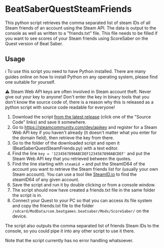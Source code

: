 # BeatSaberQuestSteamFriends
This python script retrieves the comma separated list of steam IDs of all Steam friends of an account using the Steam API. The data is output to the console as well as written to a "friends.txt" file.
This file needs to be filled if you want to see scores of your Steam friends using ScoreSaber on the Quest version of Beat Saber.

## Usage
ℹ️ To use this script you need to have Python installed. There are many guides online on how to install Python on any operating system, please find one suitable for yourself.

⚠️ Steam Web API keys are often involved in Steam account theft. Never give out your key to anyone! Don't enter the key in binary tools that you don't know the source code of, there is a reason why this is released as a python script with source code readable for everyone!

1. Download the script [from the latest release](https://github.com/YorVeX/BeatSaberQuestSteamFriends/releases/latest) (click one of the "Source Code" links) and save it somewhere.
1. Go to https://steamcommunity.com/dev/apikey and register for a Steam Web API key if you haven't already (it doesn't matter what you enter for the domain field), then retrieve the key from there.
1. Go to the folder of the downloaded script and open it (BeatSaberQuestSteamFriends.py) with a text editor.
1. Find the line `key = '1234567890ABCDEF1234567890ABCDEF'` and put the Steam Web API key that you retrieved between the quotes.
1. Find the line starting with `steamid =` and put the SteamID64 of the account you want to retrieve the Steam friends list for (usually your own Steam account). You can use a tool like [SteamID.io](https://steamid.io) to find the steamID64 of any given account.
1. Save the script and run it by double clicking or from a console window.
1. The script should now have created a friends.txt file in the same folder the script is in.
1. Connect your Quest to your PC so that you can access its file system and copy the friends.txt file to the folder `/sdcard/ModData/com.beatgames.beatsaber/Mods/ScoreSaber/` on the device.

The script also outputs the comma separated list of friends Steam IDs to the console, so you could pipe it into any other script to use it there.

Note that the script currently has no error handling whatsoever.
